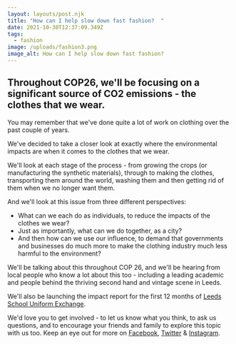 ```yaml
---
layout: layouts/post.njk
title: "How can I help slow down fast fashion?  "
date: 2021-10-30T12:37:09.349Z
tags:
  - fashion
image: /uploads/fashion3.png
image_alt: How can I help slow down fast fashion?
---
```

## Throughout COP26, we'll be focusing on a significant source of CO2 emissions - the clothes that we wear.

You may remember that we've done quite a lot of work on clothing over the past couple of years.

We've decided to take a closer look at exactly where the environmental impacts are when it comes to the clothes that we wear.

We'll look at each stage of the process - from growing the crops (or manufacturing the synthetic materials), through to making the clothes, transporting them around the world, washing them and then getting rid of them when we no longer want them.

And we'll look at this issue from three different perspectives:

* What can we each do as individuals, to reduce the impacts of the clothes we wear?
* Just as importantly, what can we do together, as a city?
* And then how can we use our influence, to demand that governments and businesses do much more to make the clothing industry much less harmful to the environment?

We'll be talking about this throughout COP 26, and we'll be hearing from local people who know a lot about this too - including a leading academic and people behind the thriving second hand and vintage scene in Leeds.

We'll also be launching the impact report for the first 12 months of [Leeds School Uniform Exchange](https://leedsuniformexchange.org.uk/).

We'd love you to get involved - to let us know what you think, to ask us questions, and to encourage your friends and family to explore this topic with us too.  Keep an eye out for more on [Facebook](https://www.facebook.com/zerowasteleeds/), [Twitter](https://twitter.com/ZeroWasteLeeds) & [Instagram](https://www.instagram.com/zerowasteleeds/).